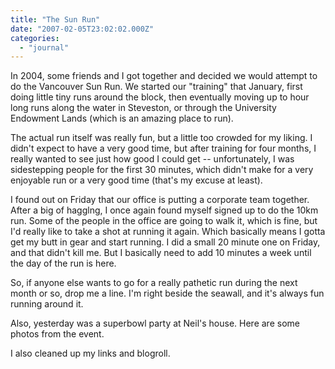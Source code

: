 ```yaml
---
title: "The Sun Run"
date: "2007-02-05T23:02:02.000Z"
categories: 
  - "journal"
---
```


In 2004, some friends and I got together and decided we would attempt to do the Vancouver Sun Run. We started our "training" that January, first doing little tiny runs around the block, then eventually moving up to hour long runs along the water in Steveston, or through the University Endowment Lands (which is an amazing place to run).

The actual run itself was really fun, but a little too crowded for my liking. I didn't expect to have a very good time, but after training for four months, I really wanted to see just how good I could get -- unfortunately, I was sidestepping people for the first 30 minutes, which didn't make for a very enjoyable run or a very good time (that's my excuse at least).

I found out on Friday that our office is putting a corporate team together. After a big of hagglng, I once again found myself signed up to do the 10km run. Some of the people in the office are going to walk it, which is fine, but I'd really like to take a shot at running it again. Which basically means I gotta get my butt in gear and start running. I did a small 20 minute one on Friday, and that didn't kill me. But I basically need to add 10 minutes a week until the day of the run is here.

So, if anyone else wants to go for a really pathetic run during the next month or so, drop me a line. I'm right beside the seawall, and it's always fun running around it.

Also, yesterday was a superbowl party at Neil's house. Here are some photos from the event.

I also cleaned up my links and blogroll.
